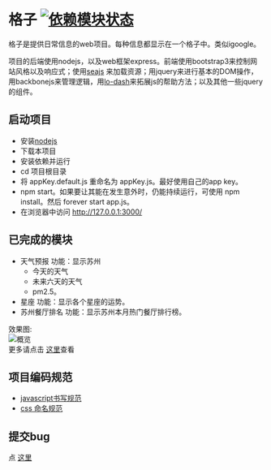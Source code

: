 # 格子 [![依赖模块状态](https://david-dm.org/iamjoel/grabInfo-web.png)](http://david-dm.org/iamjoel/grabInfo-web)
格子是提供日常信息的web项目。每种信息都显示在一个格子中。类似igoogle。     

项目的后端使用nodejs，以及web框架express。前端使用bootstrap3来控制网站风格以及响应式；使用[seajs](http://seajs.org/docs/)
来加载资源；用jquery来进行基本的DOM操作，用backbonejs来管理逻辑，用[lo-dash](http://lodash.com/)来拓展js的帮助方法；以及其他一些jquery的组件。  


## 启动项目
* 安装[nodejs](http://nodejs.org/)
* 下载本项目
* 安装依赖并运行 
 * cd 项目根目录 
 * 将 appKey.default.js 重命名为 appKey.js。最好使用自己的app key。
 * npm start。如果要让其能在发生意外时，仍能持续运行，可使用 npm install。然后 forever start app.js。
 * 在浏览器中访问 http://127.0.0.1:3000/



## 已完成的模块
* 天气预报
功能：显示苏州
  * 今天的天气
  * 未来六天的天气
  * pm2.5。
*  星座
功能：显示各个星座的运势。
*  苏州餐厅排名
功能：显示苏州本月热门餐厅排行榜。


效果图:    
![概览](http://img.hb.aicdn.com/8b261f7a64a6a6a6b69870c3fe3ecc002f70a640283c6-0akA69_fw580)      
更多请点击 [这里](http://huaban.com/boards/13744965/)查看

## <a name="projectStyle">项目编码规范</a>
* [javascript书写规范](https://github.com/iamjoel/grabInfo-web/wiki/javascript-style)
* [css 命名规范](https://github.com/iamjoel/grabInfo-web/wiki/css-classname-guide)

## 提交bug 
点 [这里](https://github.com/iamjoel/grabInfo-web/issues/new)








